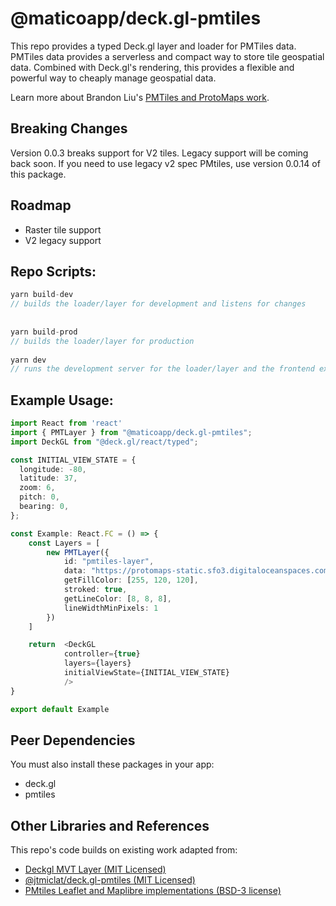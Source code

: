 # @maticoapp/deck.gl-pmtiles

This repo provides a typed Deck.gl layer and loader for PMTiles data. PMTiles data provides a serverless and compact way to store tile geospatial data. Combined with Deck.gl's rendering, this provides a flexible and powerful way to cheaply manage geospatial data.

Learn more about Brandon Liu's [PMTiles and ProtoMaps work](https://github.com/protomaps/PMTiles).

## Breaking Changes
Version 0.0.3 breaks support for V2 tiles. Legacy support will be coming back soon. If you need to use legacy v2 spec PMtiles, use version 0.0.14 of this package.
## Roadmap
- Raster tile support
- V2 legacy support
## Repo Scripts:

```js
yarn build-dev 
// builds the loader/layer for development and listens for changes
    
    
yarn build-prod 
// builds the loader/layer for production
    
yarn dev 
// runs the development server for the loader/layer and the frontend example
```


## Example Usage:

```typescript
import React from 'react'
import { PMTLayer } from "@maticoapp/deck.gl-pmtiles";
import DeckGL from "@deck.gl/react/typed";

const INITIAL_VIEW_STATE = {
  longitude: -80,
  latitude: 37,
  zoom: 6,
  pitch: 0,
  bearing: 0,
};

const Example: React.FC = () => {
    const Layers = [
        new PMTLayer({
            id: "pmtiles-layer",
            data: "https://protomaps-static.sfo3.digitaloceanspaces.com/mantle-trial.pmtiles",
            getFillColor: [255, 120, 120],
            stroked: true,
            getLineColor: [8, 8, 8],
            lineWidthMinPixels: 1
        })
    ]

    return  <DeckGL
            controller={true}
            layers={layers}
            initialViewState={INITIAL_VIEW_STATE}
            />
}

export default Example

```

## Peer Dependencies

You must also install these packages in your app:

- deck.gl
- pmtiles

## Other Libraries and References


This repo's code builds on existing work adapted from:

- [Deckgl MVT Layer (MIT Licensed)](https://github.com/visgl/deck.gl/blob/master/modules/geo-layers/src/mvt-layer/mvt-layer.ts)
- [@jtmiclat/deck.gl-pmtiles (MIT Licensed)](https://github.com/jtmiclat/deck.gl-pmtiles) 
- [PMtiles Leaflet and Maplibre implementations (BSD-3 license)](https://github.com/protomaps/PMTiles/tree/master/js)